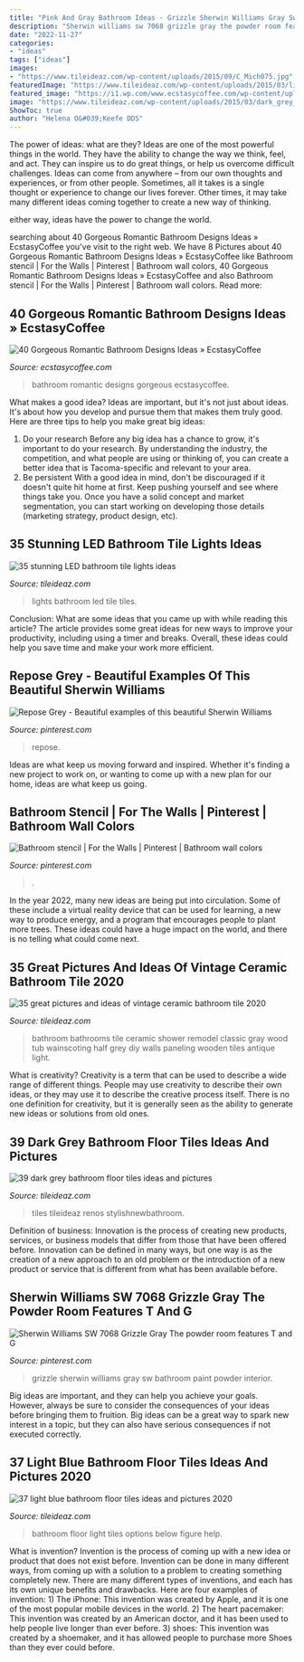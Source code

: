 ```yaml
---
title: "Pink And Gray Bathroom Ideas - Grizzle Sherwin Williams Gray Sw Bathroom Paint Powder Interior"
description: "Sherwin williams sw 7068 grizzle gray the powder room features t and g"
date: "2022-11-27"
categories:
- "ideas"
tags: ["ideas"]
images:
- "https://www.tileideaz.com/wp-content/uploads/2015/09/C_Mich075.jpg"
featuredImage: "https://www.tileideaz.com/wp-content/uploads/2015/03/light_blue_bathroom_floor_tiles_4.jpg"
featured_image: "https://i1.wp.com/www.ecstasycoffee.com/wp-content/uploads/2016/10/romantic-bathroom.jpg"
image: "https://www.tileideaz.com/wp-content/uploads/2015/03/dark_grey_bathroom_floor_tiles_12.jpg"
ShowToc: true
author: "Helena O&#039;Keefe DDS"
---
```



The power of ideas: what are they?
Ideas are one of the most powerful things in the world. They have the ability to change the way we think, feel, and act. They can inspire us to do great things, or help us overcome difficult challenges.
Ideas can come from anywhere – from our own thoughts and experiences, or from other people. Sometimes, all it takes is a single thought or experience to change our lives forever. Other times, it may take many different ideas coming together to create a new way of thinking.

 either way, ideas have the power to change the world.

	

		
searching about 40 Gorgeous Romantic Bathroom Designs Ideas » EcstasyCoffee you've visit to the right web. We have 8 Pictures about 40 Gorgeous Romantic Bathroom Designs Ideas » EcstasyCoffee like Bathroom stencil | For the Walls | Pinterest | Bathroom wall colors, 40 Gorgeous Romantic Bathroom Designs Ideas » EcstasyCoffee and also Bathroom stencil | For the Walls | Pinterest | Bathroom wall colors. Read more:
		
    
## 40 Gorgeous Romantic Bathroom Designs Ideas » EcstasyCoffee

<img loading=lazy src="https://i1.wp.com/www.ecstasycoffee.com/wp-content/uploads/2016/10/romantic-bathroom.jpg" onerror="this.onerror=null;this.src='https://tse3.mm.bing.net/th?id=OIP.kVDXDIg4c0mouuRsXv4wCgHaME&amp;pid=15.1';" alt="40 Gorgeous Romantic Bathroom Designs Ideas » EcstasyCoffee">

_Source: ecstasycoffee.com_

>bathroom romantic designs gorgeous ecstasycoffee. 

	

What makes a good idea?
Ideas are important, but it's not just about ideas. It's about how you develop and pursue them that makes them truly good. Here are three tips to help you make great big ideas:
1. Do your research 
Before any big idea has a chance to grow, it's important to do your research. By understanding the industry, the competition, and what people are using or thinking of, you can create a better idea that is Tacoma-specific and relevant to your area. 
2. Be persistent 
With a good idea in mind, don't be discouraged if it doesn't quite hit home at first. Keep pushing yourself and see where things take you. Once you have a solid concept and market segmentation, you can start working on developing those details (marketing strategy, product design, etc). 

    
## 35 Stunning LED Bathroom Tile Lights Ideas

<img loading=lazy src="http://www.tileideaz.com/wp-content/uploads/2015/08/105.jpg" onerror="this.onerror=null;this.src='https://tse1.mm.bing.net/th?id=OIP.cMYUVdgpqX8kaxSJMbfDOgHaHa&amp;pid=15.1';" alt="35 stunning LED bathroom tile lights ideas">

_Source: tileideaz.com_

>lights bathroom led tile tiles. 

	

Conclusion: What are some ideas that you came up with while reading this article?
The article provides some great ideas for new ways to improve your productivity, including using a timer and breaks. Overall, these ideas could help you save time and make your work more efficient.

    
## Repose Grey - Beautiful Examples Of This Beautiful Sherwin Williams

<img loading=lazy src="https://i.pinimg.com/736x/8a/c6/24/8ac624f72b504be31da8f1405d514ebe.jpg" onerror="this.onerror=null;this.src='https://tse3.mm.bing.net/th?id=OIP.NdBV_-yxdUhOZ9rSuUynbgHaLH&amp;pid=15.1';" alt="Repose Grey - Beautiful examples of this beautiful Sherwin Williams">

_Source: pinterest.com_

>repose. 

	

Ideas are what keep us moving forward and inspired. Whether it's finding a new project to work on, or wanting to come up with a new plan for our home, ideas are what keep us going.

    
## Bathroom Stencil | For The Walls | Pinterest | Bathroom Wall Colors

<img loading=lazy src="https://i.pinimg.com/736x/be/b5/9f/beb59fc4a42d30be97d5780fd3743e05--bathroom-stencil-half-baths.jpg" onerror="this.onerror=null;this.src='https://tse3.mm.bing.net/th?id=OIP.KLQEU0EfID_-xV9Y10ItNwHaJ3&amp;pid=15.1';" alt="Bathroom stencil | For the Walls | Pinterest | Bathroom wall colors">

_Source: pinterest.com_

>. 

	

In the year 2022, many new ideas are being put into circulation. Some of these include a virtual reality device that can be used for learning, a new way to produce energy, and a program that encourages people to plant more trees. These ideas could have a huge impact on the world, and there is no telling what could come next.

    
## 35 Great Pictures And Ideas Of Vintage Ceramic Bathroom Tile 2020

<img loading=lazy src="https://www.tileideaz.com/wp-content/uploads/2015/09/C_Mich075.jpg" onerror="this.onerror=null;this.src='https://tse4.mm.bing.net/th?id=OIP.oxH8vRz2wkRcRemW53m9LAHaLH&amp;pid=15.1';" alt="35 great pictures and ideas of vintage ceramic bathroom tile 2020">

_Source: tileideaz.com_

>bathroom bathrooms tile ceramic shower remodel classic gray wood tub wainscoting half grey diy walls paneling wooden tiles antique light. 

	

What is creativity?
Creativity is a term that can be used to describe a wide range of different things. People may use creativity to describe their own ideas, or they may use it to describe the creative process itself. There is no one definition for creativity, but it is generally seen as the ability to generate new ideas or solutions from old ones.

    
## 39 Dark Grey Bathroom Floor Tiles Ideas And Pictures

<img loading=lazy src="https://www.tileideaz.com/wp-content/uploads/2015/03/dark_grey_bathroom_floor_tiles_12.jpg" onerror="this.onerror=null;this.src='https://tse3.mm.bing.net/th?id=OIP.VYUN3YL6_RB84-ksmISmmQHaJ3&amp;pid=15.1';" alt="39 dark grey bathroom floor tiles ideas and pictures">

_Source: tileideaz.com_

>tiles tileideaz renos stylishnewbathroom. 

	

Definition of business:
Innovation is the process of creating new products, services, or business models that differ from those that have been offered before. Innovation can be defined in many ways, but one way is as the creation of a new approach to an old problem or the introduction of a new product or service that is different from what has been available before.

    
## Sherwin Williams SW 7068 Grizzle Gray The Powder Room Features T And G

<img loading=lazy src="https://i.pinimg.com/736x/1b/53/d8/1b53d8a90cd14fe41ed73fe99b059580.jpg" onerror="this.onerror=null;this.src='https://tse2.mm.bing.net/th?id=OIP.OdMlkaUmYEgVqgr7za__VgHaLH&amp;pid=15.1';" alt="Sherwin Williams SW 7068 Grizzle Gray The powder room features T and G">

_Source: pinterest.com_

>grizzle sherwin williams gray sw bathroom paint powder interior. 

	

Big ideas are important, and they can help you achieve your goals. However, always be sure to consider the consequences of your ideas before bringing them to fruition. Big ideas can be a great way to spark new interest in a topic, but they can also have serious consequences if not executed correctly.

    
## 37 Light Blue Bathroom Floor Tiles Ideas And Pictures 2020

<img loading=lazy src="https://www.tileideaz.com/wp-content/uploads/2015/03/light_blue_bathroom_floor_tiles_4.jpg" onerror="this.onerror=null;this.src='https://tse2.mm.bing.net/th?id=OIP.jhuK8CMpT24knO84RN1VfgHaKQ&amp;pid=15.1';" alt="37 light blue bathroom floor tiles ideas and pictures 2020">

_Source: tileideaz.com_

>bathroom floor light tiles options below figure help. 

	

What is invention?
Invention is the process of coming up with a new idea or product that does not exist before. Invention can be done in many different ways, from coming up with a solution to a problem to creating something completely new. There are many different types of inventions, and each has its own unique benefits and drawbacks. Here are four examples of invention: 1) The iPhone: This invention was created by Apple, and it is one of the most popular mobile devices in the world. 2) The heart pacemaker: This invention was created by an American doctor, and it has been used to help people live longer than ever before. 3) shoes: This invention was created by a shoemaker, and it has allowed people to purchase more Shoes than they ever could before.


